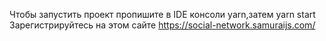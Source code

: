 Чтобы запустить проект пропишите в IDE консоли yarn,затем yarn start
Зарегистрируйтесь на этом сайте https://social-network.samuraijs.com/